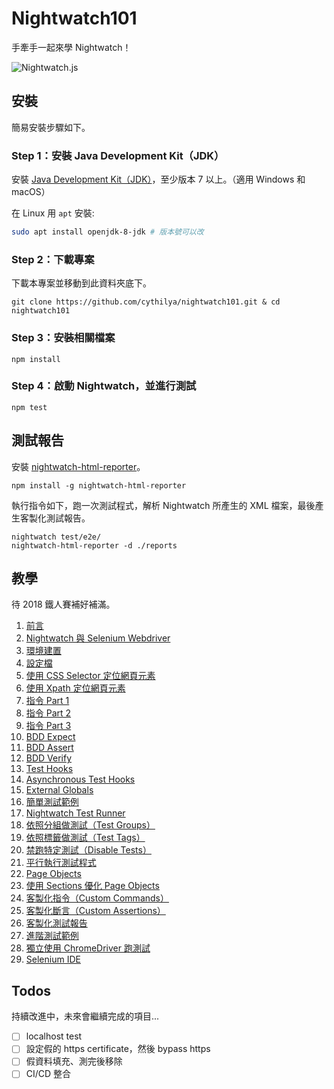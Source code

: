 # Nightwatch101
手牽手一起來學 Nightwatch！

![Nightwatch.js](https://cythilya.github.io/assets/nightwatch101/nightwatch.png)

## 安裝
簡易安裝步驟如下。

### Step 1：安裝 Java Development Kit（JDK）
安裝 [Java Development Kit（JDK）](http://www.oracle.com/technetwork/java/javase/downloads/jdk9-downloads-3848520.html)，至少版本 7 以上。（適用 Windows 和 macOS）

在 Linux 用 `apt` 安裝:

```bash
sudo apt install openjdk-8-jdk # 版本號可以改
```

### Step 2：下載專案
下載本專案並移動到此資料夾底下。

```
git clone https://github.com/cythilya/nightwatch101.git & cd nightwatch101
```

### Step 3：安裝相關檔案
```
npm install
```

### Step 4：啟動 Nightwatch，並進行測試
```
npm test
```

## 測試報告
安裝 [nightwatch-html-reporter](https://github.com/jls/nightwatch-html-reporter)。

```
npm install -g nightwatch-html-reporter
```

執行指令如下，跑一次測試程式，解析 Nightwatch 所產生的 XML 檔案，最後產生客製化測試報告。

```
nightwatch test/e2e/
nightwatch-html-reporter -d ./reports
```

## 教學
待 2018 鐵人賽補好補滿。

1. [前言](https://cythilya.github.io/2017/12/11/nightwatch-intro/)
2. [Nightwatch 與 Selenium Webdriver](https://cythilya.github.io/2017/12/12/nightwatch-and-selenium-webdriver/)
3. [環境建置](https://cythilya.github.io/2017/12/13/nightwatch-installation/)
4. [設定檔](https://cythilya.github.io/2017/12/14/nightwatch-config/)
5. [使用 CSS Selector 定位網頁元素](https://cythilya.github.io/2017/12/15/nightwatch-css-selector/)
6. [使用 Xpath 定位網頁元素](https://cythilya.github.io/2017/12/16/nightwatch-xpath/)
7. [指令 Part 1](https://cythilya.github.io/2017/12/17/nightwatch-commands-part-1/)
8. [指令 Part 2](https://cythilya.github.io/2017/12/18/nightwatch-commands-part-2/)
9. [指令 Part 3](https://cythilya.github.io/2017/12/19/nightwatch-commands-part-3/)
10. [BDD Expect](https://cythilya.github.io/2017/12/20/nightwatch-bdd-expect/)
11. [BDD Assert](https://cythilya.github.io/2017/12/21/nightwatch-bdd-assert/)
12. [BDD Verify](https://cythilya.github.io/2017/12/22/nightwatch-bdd-verify/)
13. [Test Hooks](https://cythilya.github.io/2017/12/23/nightwatch-test-hooks/)
14. [Asynchronous Test Hooks](https://cythilya.github.io/2017/12/24/nightwatch-asynchronous-test-hooks/)
15. [External Globals](https://cythilya.github.io/2017/12/25/nightwatch-external-globals/)
16. [簡單測試範例](https://cythilya.github.io/2017/12/26/nightwatch-example-1/)
17. [Nightwatch Test Runner](https://cythilya.github.io/2017/12/27/nightwatch-test-runner/)
18. [依照分組做測試（Test Groups）](https://cythilya.github.io/2017/12/28/nightwatch-test-groups/)
19. [依照標籤做測試（Test Tags）](https://cythilya.github.io/2017/12/29/nightwatch-test-tags/)
20. [禁跑特定測試（Disable Tests）](https://cythilya.github.io/2017/12/30/nightwatch-disabling-tests/)
21. [平行執行測試程式](https://cythilya.github.io/2017/12/31/nightwatch-parallel-running/)
22. [Page Objects](https://cythilya.github.io/2018/01/01/nightwatch-page-objects/)
23. [使用 Sections 優化 Page Objects](https://cythilya.github.io/2018/01/02/nightwatch-page-objects-sections/)
24. [客製化指令（Custom Commands）](https://cythilya.github.io/2018/01/03/nightwatch-custom-commands/)
25. [客製化斷言（Custom Assertions）](https://cythilya.github.io/2018/01/04/nightwatch-custom-assertions/)
26. [客製化測試報告](https://cythilya.github.io/2018/01/05/nightwatch-custom-reporter/)
27. [進階測試範例](https://cythilya.github.io/2018/01/06/nightwatch-example-2/)
28. [獨立使用 ChromeDriver 跑測試](https://cythilya.github.io/2018/01/07/nightwatch-standalone-chrome-driver/)
29. [Selenium IDE](https://cythilya.github.io/2018/01/08/selenium-ide/)

## Todos
持續改進中，未來會繼續完成的項目...

- [ ] localhost test
- [ ] 設定假的 https certificate，然後 bypass https
- [ ] 假資料填充、測完後移除
- [ ] CI/CD 整合
